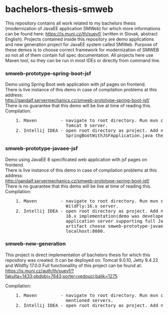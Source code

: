 # bachelors-thesis-smweb

This repository contains all work related to my bachelors thesis (modernization of JavaEE application SMWeb) for which more informations can be found here: https://is.muni.cz/th/suevf/ (written in Slovak, abstract English). Projects contained inside this repository are demo applications and new generation project for JavaEE system called SMWeb.
Purpose of these demos is to choose correct framework for modernization of SMWEB so
not all of them contain full spec documentation.
All projects here use Maven tool, so they can be run in most IDEs or directly from command line.


### smweb-prototype-spring-boot-jsf  
Demo using Spring Boot web application with jsf pages on frontend.  
There is live instance of this demo in case of compilation problems at this address:  
http://gandalf.servermechanics.cz/smweb-prototype-spring-boot-jsf/  
There is no guarantee that this demo will be live at time of reading this.  
Compilation:  
<pre>
    1. Maven         - navigate to root directory. Run mvn clean install. This will generate .war file which can be uploaded on any  
                       Tomcat 9 server.  
    2. Intellij IDEA - open root directory as project. Add new run configuration. Choose spring boot and as main class choose  
                       SpringBootWithJSFApplication.java then hit run and web application should start on localhost:8080.
</pre>

### smweb-prototype-javaee-jsf
Demo using JavaEE 8 specificated web application with jsf pages on frontend.  
There is live instance of this demo in case of compilation problems at this address:  
http://gandalf.servermechanics.cz/smweb-prototype-spring-boot-jsf/  
There is no guarantee that this demo will be live at time of reading this.
Compilation:  
<pre>
    1. Maven         - navigate to root directory. Run mvn clean install. This will generate .war file which can be uploaded on any  
                       WildFly:16.x server.  
    2. Intellij IDEA - open root directory as project. Add new run configuration. Choose Jboss/local template and select some Jboss  
                       16.x implementation(demo was developed and tested on wildfly-17.0.1 but should be able to run on any  
                       application server supporting full JavaEE 8 specification). In configuration go to deployments and as deploy  
                       artifact choose smweb-prototype-javaee-jsf:war then hit run and application server should start on  
                       localhost:8080.
</pre>

### smweb-new-generation
This project is direct implementation of bachelors thesis for which this repository was created.
It can be deployed on: Tomcat 9.0.10, Jetty 9.4.22 and Wildfly 17.0.0
Full functionallity of this project can be found at:
https://is.muni.cz/auth/th/suevf/?fakulta=1433;obdobi=7643;sorter=vedouci;balik=1275

Compilation:
<pre>
    1. Maven         - navigate to root directory. Run mvn clean install. This will generate .war file which can be uploaded on any  
                       mentioned servers.  
    2. Intellij IDEA - open root directory as project. Add new run configuration for any mentioned server.
</pre>

